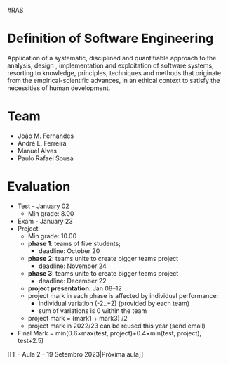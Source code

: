 #RAS 

# Definition of Software Engineering
Application of a systematic, disciplined and quantifiable approach to the analysis, design , implementation and exploitation of software systems, resorting to knowledge, principles, techniques and methods that originate from the empirical-scientific advances, in an ethical context to satisfy the necessities of human development.

# Team
- João M. Fernandes
- André L. Ferreira    
- Manuel Alves    
- Paulo Rafael Sousa

# Evaluation

- Test - January 02 
	- Min grade: 8.00 
- Exam - January 23
- Project
	- Min grade: 10.00
	- **phase 1**: teams of five students;
		- deadline: October 20
	- **phase 2**: teams unite to create bigger teams project
		- deadline: November 24
	- **phase 3**: teams unite to create bigger teams project
		- deadline: December 22
	- **project presentation**: Jan 08–12
	- project mark in each phase is affected by individual performance:
		- individual variation (-2..+2) (provided by each team)
		- sum of variations is 0 within the team
	- project mark = (mark1 + mark3) /2
	- project mark in 2022/23 can be reused this year (send email)
- Final Mark = min(0.6×max(test, project)+0.4×min(test, project), test+2.5)


[[T - Aula 2 - 19 Setembro 2023|Próxima aula]]